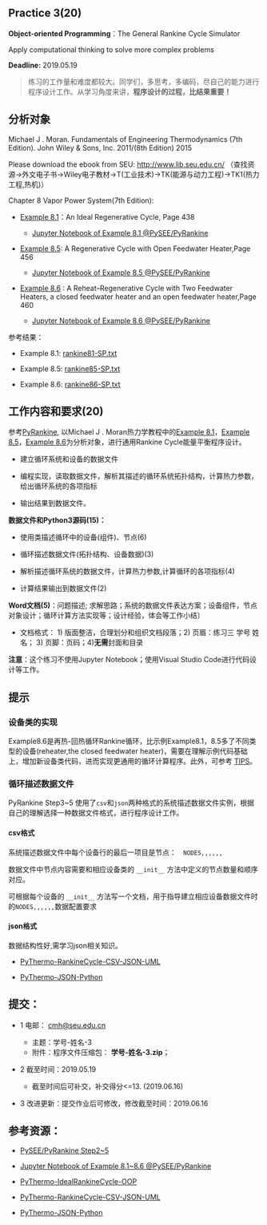 ## Practice 3(20)

**Object-oriented Programming**：The General Rankine Cycle Simulator 

Apply computational thinking to solve more complex problems

**Deadline:**  2019.05.19


>练习的工作量和难度都较大。同学们，多思考，多编码，尽自己的能力进行程序设计工作。从学习角度来讲，**程序设计的过程，比结果重要！**
   

## 分析对象

Michael J . Moran. Fundamentals of Engineering Thermodynamics (7th Edition).  John Wiley & Sons, Inc. 2011/(8th Edition) 2015

Please download the ebook from SEU: http://www.lib.seu.edu.cn/ （查找资源->外文电子书->Wiley电子教材->T(工业技术)->TK(能源与动力工程)->TK1(热力工程,热机)）

Chapter 8 Vapor Power System(7th Edition): 

* [Example 8.1](./rankine81.md)：An Ideal Regenerative Cycle, Page 438

   * [Jupyter Notebook of Example 8.1 @PySEE/PyRankine](https://nbviewer.ipython.org/github/PySEE/PyRankine/blob/master/notebook/RankineCycle81-82-Step0-1.ipynb) 

* [Example 8.5](./rankine85.md): A Regenerative Cycle with Open Feedwater Heater,Page 456

   * [Jupyter Notebook of Example 8.5 @PySEE/PyRankine](https://nbviewer.ipython.org/github/PySEE/PyRankine/blob/master/notebook/RankineCycle85-Step0.ipynb) 

* [Example 8.6](./rankine86.md) : A Reheat–Regenerative Cycle with Two Feedwater Heaters, a closed feedwater heater and an open feedwater heater,Page 460

   * [Jupyter Notebook of Example 8.6 @PySEE/PyRankine](https://nbviewer.ipython.org/github/PySEE/PyRankine/blob/master/notebook/RankineCycle86-Step0.ipynb) 

参考结果：

* Example 8.1: [rankine81-SP.txt](./rankine81-SP.txt)

* Example 8.5: [rankine85-SP.txt](./rankine85-SP.txt)

* Example 8.6: [rankine86-SP.txt](./rankine86-SP.txt)

## 工作内容和要求(20)

参考[PyRankine](https://github.com/PySEE/PyRankine), 以Michael J . Moran热力学教程中的[Example 8.1](./rankine81.md)，[Example 8.5](./rankine85.md)，[Example 8.6](./rankine86.md)为分析对象，进行通用Rankine Cycle能量平衡程序设计。

* 建立循环系统和设备的数据文件

* 编程实现，读取数据文件，解析其描述的循环系统拓扑结构，计算热力参数，给出循环系统的各项指标

* 输出结果到数据文件。

**数据文件和Python3源码(15)：**

   * 使用类描述循环中的设备(组件)、节点(6)

   * 循环描述数据文件(拓扑结构、设备数据)(3)
   
   * 解析描述循环系统的数据文件，计算热力参数,计算循环的各项指标(4)

   * 计算结果输出到数据文件(2)
  
**Word文档(5)**：问题描述; 求解思路；系统的数据文件表达方案；设备组件，节点对象设计；循环计算方法实现等；设计经验，体会等工作小结）

   * 文档格式： 1) 版面整洁，合理划分和组织文档段落；2) 页眉：练习三 学号 姓名； 3) 页脚：页码；4)**无需**封面和目录

**注意**：这个练习不使用Jupyter Notebook；使用Visual Studio Code进行代码设计等工作。

## 提示

### 设备类的实现

Example8.6是再热-回热循环Rankine循环，比示例Example8.1，8.5多了不同类型的设备(reheater,the closed feedwater heater)，需要在理解示例代码基础上，增加新设备类代码，进而实现更通用的循环计算程序。此外，可参考 [TIPS](./tips.md)。

### 循环描述数据文件

PyRankine Step3~5 使用了`csv`和`json`两种格式的系统描述数据文件实例，根据自己的理解选择一种数据文件格式，进行程序设计工作。

#### csv格式

系统描述数据文件中每个设备行的最后一项目是节点：　`NODES,,,,,,`

数据文件中节点内容需要和相应设备类的 `__init__` 方法中定义的节点数量和顺序对应。
 
可根据每个设备的 `__init__` 方法写一个文档，用于指导建立相应设备数据文件时的`NODES,,,,,,`数据配置要求  

#### json格式 

数据结构性好,需学习json相关知识。

* [PyThermo-RankineCycle-CSV-JSON-UML](https://nbviewer.ipython.org/github/PySEE/home/tree/S2019/notebook/Unit4-2-PyThermo-RankineCycle-CSV-JSON-UML.ipynb)
 
* [PyThermo-JSON-Python](https://nbviewer.ipython.org/github/PySEE/home/tree/S2019/notebook/Unit4-3-PyThermo-JSON-Python.ipynb)

## 提交：

* 1 电邮： cmh@seu.edu.cn
   * 主题：学号-姓名-3
   * 附件：程序文件压缩包： **学号-姓名-3.zip**；

* 2 截至时间：2019.05.19
   * 截至时间后可补交，补交得分<=13. (2019.06.16)

* 3 改进更新：提交作业后可修改，修改截至时间：2019.06.16

## 参考资源：

* [PySEE/PyRankine Step2~5](https://github.com/PySEE/PyRankine)

* [Jupyter Notebook of Example 8.1~8.6  @PySEE/PyRankine](https://github.com/PySEE/PyRankine/tree/master/notebook)

* [PyThermo-IdealRankineCycle-OOP](http://nbviewer.ipython.org/github/PySEE/home/tree/S2019/notebook/Unit4-1-PyThermo-IdealRankineCycle-OOP.ipynb)

* [PyThermo-RankineCycle-CSV-JSON-UML](http://nbviewer.ipython.org/github/PySEE/home/tree/S2019/notebook/Unit4-2-PyThermo-RankineCycle-CSV-JSON-UML.ipynb)

* [PyThermo-JSON-Python](http://nbviewer.ipython.org/github/PySEE/home/tree/S2019/notebook/Unit4-3-PyThermo-JSON-Python.ipynb)